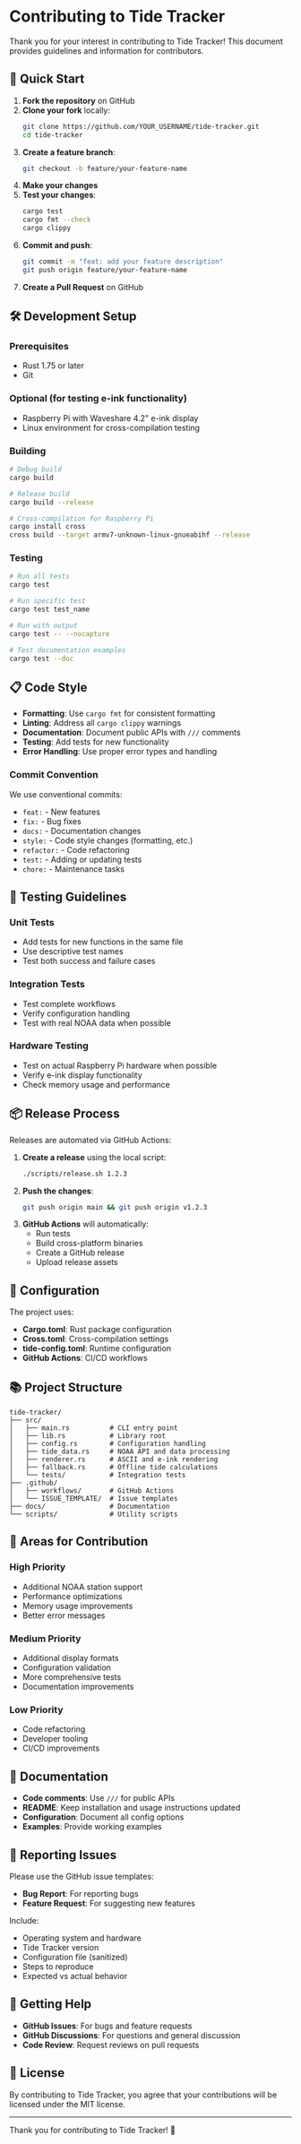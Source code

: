 # Contributing to Tide Tracker

Thank you for your interest in contributing to Tide Tracker! This document provides guidelines and information for contributors.

## 🚀 Quick Start

1. **Fork the repository** on GitHub
2. **Clone your fork** locally:
   ```bash
   git clone https://github.com/YOUR_USERNAME/tide-tracker.git
   cd tide-tracker
   ```
3. **Create a feature branch**:
   ```bash
   git checkout -b feature/your-feature-name
   ```
4. **Make your changes**
5. **Test your changes**:
   ```bash
   cargo test
   cargo fmt --check
   cargo clippy
   ```
6. **Commit and push**:
   ```bash
   git commit -m "feat: add your feature description"
   git push origin feature/your-feature-name
   ```
7. **Create a Pull Request** on GitHub

## 🛠️ Development Setup

### Prerequisites
- Rust 1.75 or later
- Git

### Optional (for testing e-ink functionality)
- Raspberry Pi with Waveshare 4.2" e-ink display
- Linux environment for cross-compilation testing

### Building
```bash
# Debug build
cargo build

# Release build
cargo build --release

# Cross-compilation for Raspberry Pi
cargo install cross
cross build --target armv7-unknown-linux-gnueabihf --release
```

### Testing
```bash
# Run all tests
cargo test

# Run specific test
cargo test test_name

# Run with output
cargo test -- --nocapture

# Test documentation examples
cargo test --doc
```

## 📋 Code Style

- **Formatting**: Use `cargo fmt` for consistent formatting
- **Linting**: Address all `cargo clippy` warnings
- **Documentation**: Document public APIs with `///` comments
- **Testing**: Add tests for new functionality
- **Error Handling**: Use proper error types and handling

### Commit Convention
We use conventional commits:
- `feat:` - New features
- `fix:` - Bug fixes
- `docs:` - Documentation changes
- `style:` - Code style changes (formatting, etc.)
- `refactor:` - Code refactoring
- `test:` - Adding or updating tests
- `chore:` - Maintenance tasks

## 🧪 Testing Guidelines

### Unit Tests
- Add tests for new functions in the same file
- Use descriptive test names
- Test both success and failure cases

### Integration Tests
- Test complete workflows
- Verify configuration handling
- Test with real NOAA data when possible

### Hardware Testing
- Test on actual Raspberry Pi hardware when possible
- Verify e-ink display functionality
- Check memory usage and performance

## 📦 Release Process

Releases are automated via GitHub Actions:

1. **Create a release** using the local script:
   ```bash
   ./scripts/release.sh 1.2.3
   ```
2. **Push the changes**:
   ```bash
   git push origin main && git push origin v1.2.3
   ```
3. **GitHub Actions** will automatically:
   - Run tests
   - Build cross-platform binaries
   - Create a GitHub release
   - Upload release assets

## 🔧 Configuration

The project uses:
- **Cargo.toml**: Rust package configuration
- **Cross.toml**: Cross-compilation settings
- **tide-config.toml**: Runtime configuration
- **GitHub Actions**: CI/CD workflows

## 📚 Project Structure

```
tide-tracker/
├── src/
│   ├── main.rs          # CLI entry point
│   ├── lib.rs           # Library root
│   ├── config.rs        # Configuration handling
│   ├── tide_data.rs     # NOAA API and data processing
│   ├── renderer.rs      # ASCII and e-ink rendering
│   ├── fallback.rs      # Offline tide calculations
│   └── tests/           # Integration tests
├── .github/
│   ├── workflows/       # GitHub Actions
│   └── ISSUE_TEMPLATE/  # Issue templates
├── docs/                # Documentation
└── scripts/             # Utility scripts
```

## 🤝 Areas for Contribution

### High Priority
- Additional NOAA station support
- Performance optimizations
- Memory usage improvements
- Better error messages

### Medium Priority
- Additional display formats
- Configuration validation
- More comprehensive tests
- Documentation improvements

### Low Priority
- Code refactoring
- Developer tooling
- CI/CD improvements

## 📝 Documentation

- **Code comments**: Use `///` for public APIs
- **README**: Keep installation and usage instructions updated
- **Configuration**: Document all config options
- **Examples**: Provide working examples

## 🐛 Reporting Issues

Please use the GitHub issue templates:
- **Bug Report**: For reporting bugs
- **Feature Request**: For suggesting new features

Include:
- Operating system and hardware
- Tide Tracker version
- Configuration file (sanitized)
- Steps to reproduce
- Expected vs actual behavior

## 💬 Getting Help

- **GitHub Issues**: For bugs and feature requests
- **GitHub Discussions**: For questions and general discussion
- **Code Review**: Request reviews on pull requests

## 📄 License

By contributing to Tide Tracker, you agree that your contributions will be licensed under the MIT license.

---

Thank you for contributing to Tide Tracker! 🌊
